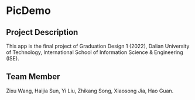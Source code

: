 # PicDemo

## Project Description
This app is the final project of Graduation Design 1 (2022), Dalian University of Technology, International School of Information Science & Engineering (ISE).

## Team Member
Zixu Wang, Haijia Sun, Yi Liu, Zhikang Song, Xiaosong Jia, Hao Guan.

